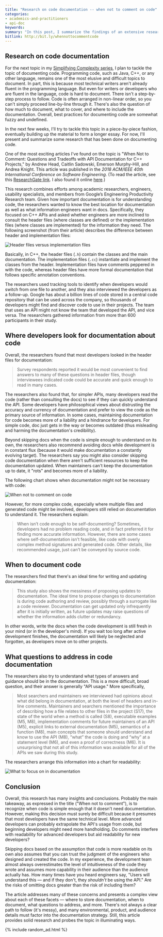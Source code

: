 ```yaml
---
title: "Research on code documentation -- when not to comment on code"
categories:
- academics-and-practitioners
- api-doc
keywords:
summary: "In this post, I summarize the findings of an extensive research project about how developers at Google find and use code documentation. The research found that for simple code, sometimes developers prefer to read the code directly. However, for more complex code, developers consult documentation, often by looking in the formal class declarations for information they need; other times they look at comments in the implementation code. Besides the location of docs, the researchers also identify what type of answers and guidance developers want in code documentation."
bitlink: http://bit.ly/whennottocommentcode
---
```


## Research on code documentation

For the next topic in my [Simplifying Complexity series](/simplifying-complexity), I plan to tackle the topic of documenting code. Programming code, such as Java, C++, or any other language, remains one of the most elusive and difficult topics to document. In part, this is because most technical writers aren't already fluent in the programming language. But even for writers or developers who are fluent in the language, code is hard to document. There isn't a step-by-step process to follow. Code is often arranged in non-linear order, so you can't simply proceed line-by-line through it. There's also the question of how much to document, what to cover, and where to include the documentation. Overall, best practices for documenting code are somewhat fuzzy and undefined.

In the next few weeks, I'll try to tackle this topic in a piece-by-piece fashion, eventually building up the material to form a longer essay. For now, I'll present and summarize some research that has been done on documenting code.

One of the most exciting articles I've found on the topic is "When Not to Comment: Questions and Tradeoffs with API Documentation for C++ Projects," by Andrew Head, Caitlin Sadowski, Emerson Murphy-Hill, and Andrea Knight. This article was published in the *2018 ACM/IEEE 40th International Conference on Software Engineering.* (To read the article, see this [ResearchGate link](https://www.researchgate.net/publication/325732077_When_not_to_comment_questions_and_tradeoffs_with_API_documentation_for_C_projects). I also found it online [here](https://people.eecs.berkeley.edu/~andrewhead/pdf/comment.pdf).)

This research combines efforts among academic researchers, engineers, usability specialists, and members from Google’s Engineering Productivity Research team. Given how important documentation is for understanding code, the researchers wanted to know the best location for documentation as well as what information engineers want in docs. Specifically, they focused on C++ APIs and asked whether engineers are more inclined to consult the header files (where classes are defined) or the implementation files (where classes are implemented) for the information they need. The following screenshot (from their article) describes the difference between header and implementation files:

<img src="https://s3-us-west-1.amazonaws.com/idratherbewritingmedia.com/images/header_or_implementation_files.png" style="max-width: 500px" alt="Header files versus implementation files" />

Basically, in C++, the header files (`.h`) contain the classes and the main documentation. The implementation files (`.cc`) instantiate and implement the classes from the header. Implementation files have comments peppered in with the code, whereas header files have more formal documentation that follows specific annotation conventions.

The researchers used tracking tools to identify when developers would switch from one file to another, and they also interviewed the developers as a follow-up. Google has about a billion lines of code stored in a central code repository that can be used across the company, so thousands of developers might find and discover code to use in their projects. The team that uses an API might not know the team that developed the API, and vice versa. The researchers gathered information from more than 600 participants in their study.

## Where developers look for documentation about code

Overall, the researchers found that most developers looked in the header files for documentation:

> Survey respondents reported it would be most convenient to find answers to many of these questions in header files, though interviewees indicated code could be accurate and quick enough to read in many cases.

The researchers also found that, for simpler APIs, many developers read the code (rather than consulting the docs) to see if they can quickly understand the API. Some developers have philosophical views about distrusting the accuracy and currency of documentation and prefer to view the code as the primary source of information. In some cases, maintaining documentation for code becomes more of a liability and a hindrance for developers. For simple code, doc just gets in the way or becomes outdated (thus misleading and harming the documentation's credibility).

Beyond skipping docs when the code is simple enough to understand on its own, the researchers also recommend avoiding docs while development is in constant flux (because it would make documentation a constantly evolving target). The researchers say you might also consider skipping code documentation when there aren't sufficient resources to keep the documentation updated. When maintainers can't keep the documentation up to date, it "rots" and becomes more of a liability.

The following chart shows when documentation might not be necessary with code:

<img src="https://s3-us-west-1.amazonaws.com/idratherbewritingmedia.com/images/when-not-comment-on-code.png" style="max-width: 400px" alt="When not to comment on code"/>

However, for more complex code, especially where multiple files and generated code might be involved, developers still relied on documentation to understand it. The researchers explain:

> When isn’t code enough to be self-documenting? Sometimes, developers had no problem reading code, and in fact preferred it
for finding more accurate information. However, there are some cases where self-documentation isn’t feasible, like code with overly complex method signatures and generated code. Other details, like recommended usage, just can’t be conveyed by source code.

## When to document code

The researchers find that there's an ideal time for writing and updating documentation:

> This study also shows the messiness of proposing updates to documentation. The ideal time to propose changes to documentation is during code authoring and review, possibly through a surrogate like a code reviewer. Documentation can get updated only infrequently after it is initially written, as future updates may raise questions of whether the information adds clutter or redundancy.

In other words, write the docs when the code development is still fresh in your mind (or in the developer's mind). If you wait too long after active development finishes, the documentation will likely be neglected and forgotten, as developers move on to other projects.

## What questions to address in code documentation

The researchers also try to understand what types of answers and guidance should be in the documentation. This is a more difficult, broad question, and their answer is generally "API usage." More specifically,

> Most searchers and maintainers we interviewed had opinions about what did belong in documentation, at both the level of headers and in-line comments. Maintainers and searchers mentioned the importance of describing how a file relates to other files in the project (S17), the state of the world when a method is called (S8), executable examples (M5, M8), implementation comments for future maintainers of an API (M5), explicit links to external documentation (M5), semantics of a function (M8), main concepts that someone should understand and know to use the API (M8), “what” the code is doing and “why” at a statement level (M6), and even a proof of correctness (M6). It is unsurprising that not all of this information was available for all of the APIs we saw during this study.

The researchers arrange this information into a chart for readability:

<img src="https://s3-us-west-1.amazonaws.com/idratherbewritingmedia.com/images/api-usage-what-to-document.png" alt="What to focus on in documentation" />

## Conclusion

Overall, this research has many insights and conclusions. Probably the main takeaway, as expressed in the title ("When not to comment"), is to recognize when code is simple enough that it doesn't need documentation. However, making this decision must surely be difficult because it presumes that most developers have the same technical level. More advanced developers can probably extrapolate the API's usage from code, but beginning developers might need more handholding. Do comments interfere with readability for advanced developers but aid readability for new developers?

Skipping docs based on the assumption that code is more readable on its own also assumes that you can trust the judgment of the engineers who designed and created the code. In my experience, the development team almost always overestimates the level of intuitiveness of the code they wrote and assumes more capability in their audience than the audience actually has. How many times have you heard engineers say, "Users will understand this &mdash; and if they don't, they *shouldn't* be using the API." Are the risks of omitting docs greater than the risk of including them?

The article addresses many of these concerns and presents a complex view about each of these facets &mdash; where to store documentation, when to document, what questions to address, and more. There's not always a clear path to follow (it's messy), and many environmental, product, and audience details must factor into the documentation strategy. Still, this article provides solid research and probes the topic in illuminating ways.

{% include random_ad.html %}
